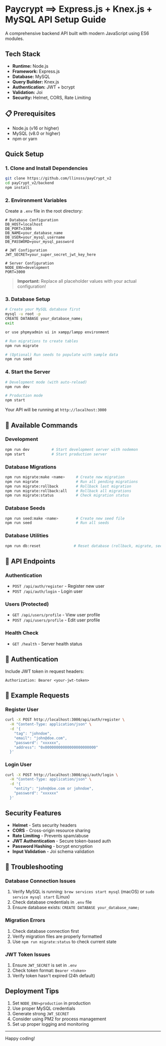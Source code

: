 # Paycrypt ==> Express.js + Knex.js + MySQL API Setup Guide

A comprehensive backend API built with modern JavaScript using ES6 modules.

## Tech Stack

- **Runtime:** Node.js
- **Framework:** Express.js
- **Database:** MySQL
- **Query Builder:** Knex.js
- **Authentication:** JWT + bcrypt
- **Validation:** Joi
- **Security:** Helmet, CORS, Rate Limiting

## 📋 Prerequisites

- Node.js (v16 or higher)
- MySQL (v8.0 or higher)
- npm or yarn

## Quick Setup

### 1. Clone and Install Dependencies

```bash
git clone https://github.com/llinsss/payCrypt_v2
cd payCrypt_v2/backend
npm install
```

### 2. Environment Variables

Create a `.env` file in the root directory:

```env
# Database Configuration
DB_HOST=localhost
DB_PORT=3306
DB_NAME=your_database_name
DB_USER=your_mysql_username
DB_PASSWORD=your_mysql_password

# JWT Configuration
JWT_SECRET=your_super_secret_jwt_key_here

# Server Configuration
NODE_ENV=development
PORT=3000
```

> **Important:** Replace all placeholder values with your actual configuration!

### 3. Database Setup

```bash
# Create your MySQL database first
mysql -u root -p
CREATE DATABASE your_database_name;
exit 

or use phpmyadmin ui in xampp/lampp environment

# Run migrations to create tables
npm run migrate

# (Optional) Run seeds to populate with sample data
npm run seed
```

### 4. Start the Server

```bash
# Development mode (with auto-reload)
npm run dev

# Production mode
npm start
```

Your API will be running at `http://localhost:3000`

## 🔧 Available Commands

### Development
```bash
npm run dev          # Start development server with nodemon
npm start            # Start production server
```

### Database Migrations
```bash
npm run migrate:make <name>     # Create new migration
npm run migrate                 # Run all pending migrations
npm run migrate:rollback        # Rollback last migration
npm run migrate:rollback:all    # Rollback all migrations
npm run migrate:status          # Check migration status
```

### Database Seeds
```bash
npm run seed:make <name>        # Create new seed file
npm run seed                    # Run all seeds
```

### Database Utilities
```bash
npm run db:reset               # Reset database (rollback, migrate, seed)
```

## 📡 API Endpoints

### Authentication
- `POST /api/auth/register` - Register new user
- `POST /api/auth/login` - Login user

### Users (Protected)
- `GET /api/users/profile` - View user profile
- `POST /api/users/profile` - Edit user profile

### Health Check
- `GET /health` - Server health status

## 🔐 Authentication

Include JWT token in request headers:
```
Authorization: Bearer <your-jwt-token>
```

## 📝 Example Requests

### Register User
```bash
curl -X POST http://localhost:3000/api/auth/register \
  -H "Content-Type: application/json" \
  -d '{
    "tag": "johndoe",
    "email": "john@doe.com",
    "password": "xxxxxx",
    "address": "0x00000000000000000000000"
  }'
```

### Login User
```bash
curl -X POST http://localhost:3000/api/auth/login \
  -H "Content-Type: application/json" \
  -d '{
    "entity": "john@doe.com or johndoe",
    "password": "xxxxxx"
  }'
```

##  Security Features

- **Helmet** - Sets security headers
- **CORS** - Cross-origin resource sharing
- **Rate Limiting** - Prevents spam/abuse
- **JWT Authentication** - Secure token-based auth
- **Password Hashing** - bcrypt encryption
- **Input Validation** - Joi schema validation

## 🐛 Troubleshooting

### Database Connection Issues
1. Verify MySQL is running: `brew services start mysql` (macOS) or `sudo service mysql start` (Linux)
2. Check database credentials in `.env` file
3. Ensure database exists: `CREATE DATABASE your_database_name;`

### Migration Errors
1. Check database connection first
2. Verify migration files are properly formatted
3. Use `npm run migrate:status` to check current state

### JWT Token Issues
1. Ensure `JWT_SECRET` is set in `.env`
2. Check token format: `Bearer <token>`
3. Verify token hasn't expired (24h default)

## Deployment Tips

1. Set `NODE_ENV=production` in production
2. Use proper MySQL credentials
3. Generate strong `JWT_SECRET`
4. Consider using PM2 for process management
5. Set up proper logging and monitoring

---

Happy coding! 